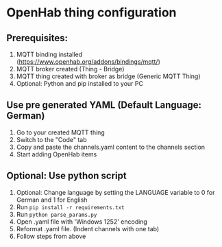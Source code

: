 # OpenHab thing configuration

## Prerequisites: 
1. MQTT binding installed (https://www.openhab.org/addons/bindings/mqtt/)
2. MQTT broker created (Thing - Bridge)
3. MQTT thing created with broker as bridge (Generic MQTT Thing)
4. Optional: Python and pip installed to your PC

## Use pre generated YAML (Default Language: German)
1. Go to your created MQTT thing
2. Switch to the "Code" tab
3. Copy and paste the channels.yaml content to the channels section
4. Start adding OpenHab items

## Optional: Use python script
1. Optional: Change language by setting the LANGUAGE variable to 0 for German and 1 for English
2. Run ```pip install -r requirements.txt```
3. Run ```python parse_params.py```
4. Open .yaml file with 'Windows 1252' encoding 
5. Reformat .yaml file. (Indent channels with one tab)
6. Follow steps from above